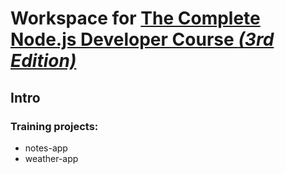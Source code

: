 # Workspace for [The Complete Node.js Developer Course _(3rd Edition)_](https://www.udemy.com/course/the-complete-nodejs-developer-course-2/)

## Intro

### Training projects:

* notes-app
* weather-app

